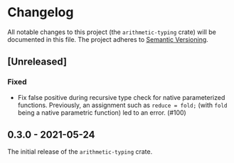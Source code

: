 # Changelog

All notable changes to this project (the `arithmetic-typing` crate) will be
documented in this file. The project adheres to [Semantic Versioning](http://semver.org/spec/v2.0.0.html).

## [Unreleased]

### Fixed

- Fix false positive during recursive type check for native parameterized functions.
  Previously, an assignment such as `reduce = fold;` (with `fold` being
  a native parametric function) led to an error. (#100)

## 0.3.0 - 2021-05-24

The initial release of the `arithmetic-typing` crate.

